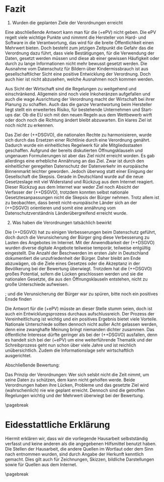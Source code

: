 # Fazit

1. Wurden die geplanten Ziele der Verordnungen erreicht

Eine abschließende Antwort kann man für die (+ePV) nicht geben. Die ePV regelt viele wichtige Punkte und nimmmt die Hersteller von Hard- und Software in die Verantwortung, das wird für die breite Öffentlichkeit einen Mehrwert bieten. Doch besteht zum jetzigen Zeitpunkt die Gefahr das die Verordnung dazu führt, dass viele Bestätigungen, für die Verwendung der Daten, gesetzt werden müssen und diese ab einer gewissen Häufigkeit oder durch zu lange Informationen nicht mehr bewusst gesetzt werden. Die Ausnahme vom Datenschutz für Bildern über Kindermissbrauch ist aus gesellschaftlicher Sicht eine positive Entwicklung der Verordnung. Doch auch hier ist nicht abzusehen, welche Ausnahmen noch kommen werden.

Aus Sicht der Wirtschaft sind die Regelungen zu weitgehend und einschränkend. Allgemein sind noch viele Inkoheränzen aufgefallen und auch die wage Ausrichtung der Verordnung macht der Wirtschaft bei ihrer Planung zu schaffen. Auch das die ganze Verantwortung beim Hersteller liegt stellt ein erweitertes Risiko, für bestehende Unternehmen und Start-ups dar. Ob die EU sich mit den neuen Regeln aus dem Wettbewerb wirft oder doch noch die Richtung ändert bleibt abzuwarten. Ein klares Ziel ist noch nicht zu erkennen.

Das Ziel der (++DSGVO), die nationalen Rechte zu harmonisieren, wurde sich durch das Ersetzen einer Richtlinie durch eine Verordnung genährt. Dadurch wurde ein einheitliches Regelwerk für alle Mitgliedsstaaten geschaffen. Aufgrund der bereits diskutierten Öffnungsklauseln und ungenauen Formulierungen ist aber das Ziel nicht erreicht worden. Es gab allerdings eine erhebliche Annährung an das Ziel. Zwar ist durch den einheitlicher geregelten Datenschutz der Datenverkehr im europäische Binnenmarkt leichter geworden. Jedoch überwog statt einer Einigung der Gesellschaft die Skepsis. Gerade in Deutschland wurde auf die neue Gesetzeslage mit viel Widerstand und Rückzug aus dem Internet reagiert. Dieser Rückzug aus dem Internet war weder Ziel noch Absicht der Verfasser der (++DSGVO), trotzdem konnten selbst nationale Gesetztesanpassungen nicht die Skepsis der Bürger nehmen. Trotz allem ist zu beobachten, dass bereit nicht-europäische Länder sich an der (++DSGVO) orientieren und somit eine annährung vom Datenschutzverständnis Länderübergreifend erreicht wurde.

2. Was haben die Verordnungen tatsächlich bewirkt

Die (++DSGVO) hat zu einigen Verbesserungen beim Datenschutz geführt, doch durch die Verunsicherung der Bürger ging diese Verbesserung zu Lasten des Angebotes im Internet. Mit der Anwendbarkeit der (++DSGVO) wurden diverse digitale Angebote teilweise temporär, teilweise entgültig eingestellt. Die Anzahl der Beschwerden im ersten Jahr in Deutschland dokumentiert die unzufriedenheit der Bürger. Daher bleibt am Ende abzuwägen, ob die Ziele eines Gesetzes oder die Akzeptanz in der Bevölkerung bei der Bewertung überwiegt. Trotzdem hat die (++DSGVO) großes Potential, sofern die Lücken geschlossen werden und sie die nationalen Gesetzte, die aus den Öffnungsklauseln entstehen, nicht zu große Unterschiede aufweisen.

; und die Verunsicherung der Bürger war zu spüren, bitte noch ein positives Ensde finden

Die Antwort für die (+ePV) müsste an dieser Stelle stumm seien, doch ist auch ein Entwicklungsprozess durchaus aufschlussreich.
Der Prozess der Vereinheitlichung ist wichtig und ein positives Ergebnis bietet viele Vorteile. Nationale Unterschiede sollten dennoch nicht außer Acht gelassen werden, denn eine zwanghafte Meinung bringt niemanden dichter zusammen. Das öffentliche Interesse dürfte geringer als bei der (++DSGVO) ausfallen, denn es handelt sich bei der (+ePV) um eine weiterführende Thematik und der Schreibprozess geht nun schon über viele Jahre und ist reichlich unübersichtlich. Zudem die Informationslage sehr wirtschaftlich ausgerichtet.

Abschließende Bewertung:

Das Prinzip der Verordnungen: Wer sich selsbt nicht die Zeit nimmt, um seine Daten zu schützen, dem kann nicht geholfen werde.
Beide Verordnungen haben ihre Lücken, Probleme und das gesetzte Ziel wird (wahrscheinlich) nie wie geplant erreicht. Dennoch sind die getroffen Regelungen wichtig und der Mehrwert überwiegt bei der Bewertung.

\pagebreak

# Eidesstattliche Erklärung

Hiermit erklären wir, dass wir die vorliegende Hausarbeit selbstständig verfasst und keine anderen als die angegebenen Hilfsmittel benutzt haben.
Die Stellen der Hausarbeit, die andere Quellen im Wortlaut oder dem Sinn nach entnommen wurden, sind durch Angabe der Herkunft kenntlich gemacht. Dies gilt auch für Zeichnungen, Skizzen, bildliche Darstellungen sowie für Quellen aus dem Internet.

\pagebreak
